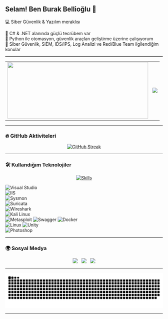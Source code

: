 ## Selam! Ben Burak Bellioğlu 👋
💻 Siber Güvenlik & Yazılım meraklısı  

🔹 C# & .NET alanında güçlü tecrübem var  
🔹 Python ile otomasyon, güvenlik araçları geliştirme üzerine çalışıyorum  
🔹 Siber Güvenlik, SIEM, IDS/IPS, Log Analizi ve Red/Blue Team ilgilendiğim konular  

---

<table style="width:100%;">
  <tr>
    <td align="center">
      <img src="https://github-readme-stats.vercel.app/api?username=kenissha&show_icons=true&theme=gruvbox&include_all_commits=true&count_private=true"
           width="450" height="180" />
    </td>
    <td align="center">
      <img src="https://github-readme-stats.vercel.app/api/top-langs/?username=burakbellioglu&layout=compact&langs_count=10&theme=tokyonight"/>
    </td>
  </tr>
</table>

---

### 🔥 GitHub Aktiviteleri
<p align="center">
  <a href="https://git.io/streak-stats">
    <img src="https://streak-stats.demolab.com?user=burakbellioglu&theme=tokyonight" alt="GitHub Streak" />
  </a>
</p>

---

### 🛠️ Kullandığım Teknolojiler
<p align="center">
  <a href="https://skillicons.dev">
    <img src="https://skillicons.dev/icons?i=cs,dotnet,python,linux,git,github,html,css,js,unity,photoshop" height="80" alt="Skills" />
  </a>
</p>

  
![Visual Studio](https://img.shields.io/badge/Visual%20Studio-5C2D91?style=flat-square&logo=visualstudio&logoColor=white)  
![IIS](https://img.shields.io/badge/IIS-0078D7?style=flat-square&logo=windows&logoColor=white)  
![Sysmon](https://img.shields.io/badge/Sysmon-000000?style=flat-square&logo=windows&logoColor=white)  
![Suricata](https://img.shields.io/badge/Suricata-FF3C00?style=flat-square&logo=suricata&logoColor=white)  
![Wireshark](https://img.shields.io/badge/Wireshark-1679A7?style=flat-square&logo=wireshark&logoColor=white)  
![Kali Linux](https://img.shields.io/badge/Kali%20Linux-557C94?style=flat-square&logo=kalilinux&logoColor=white)  
![Metasploit](https://img.shields.io/badge/Metasploit-2C3E50?style=flat-square&logo=metasploit&logoColor=white)
![Swagger](https://img.shields.io/badge/-Swagger-85EA2D?logo=swagger&logoColor=white&style=flat)
![Docker](https://img.shields.io/badge/Docker-2496ED?style=flat-square&logo=docker&logoColor=white)  
![Linux](https://img.shields.io/badge/Linux-FCC624?style=flat-square&logo=linux&logoColor=black)
![Unity](https://img.shields.io/badge/Unity-000000?style=flat-square&logo=unity&logoColor=white)  
![Photoshop](https://img.shields.io/badge/Photoshop-31A8FF?style=flat-square&logo=adobephotoshop&logoColor=white)

---

### 🌍 Sosyal Medya
<p align="center">
  <a href="https://instagram.com/burak.bellioglu" target="_blank"><img src="https://img.shields.io/badge/-Instagram-%23E4405F?style=for-the-badge&logo=instagram&logoColor=white"></a> &nbsp;
  <a href="mailto:burak.bel19@gmail.com"><img src="https://img.shields.io/badge/-Gmail-%23333?style=for-the-badge&logo=gmail&logoColor=white"></a> &nbsp;
  <a href="https://www.linkedin.com/in/burak-bellioglu-285977221" target="_blank"><img src="https://img.shields.io/badge/-LinkedIn-%230077B5?style=for-the-badge&logo=linkedin&logoColor=white"></a>
</p>

---

<p align="center">
  <picture>
    <source media="(prefers-color-scheme: dark)" srcset="https://github.com/platane/snk/raw/output/github-contribution-grid-snake-dark.svg" />
    <source media="(prefers-color-scheme: light)" srcset="https://github.com/platane/snk/raw/output/github-contribution-grid-snake.svg" />
    <img alt="snake animation" src="https://github.com/platane/snk/raw/output/github-contribution-grid-snake.svg" />
  </picture>
</p>

---
